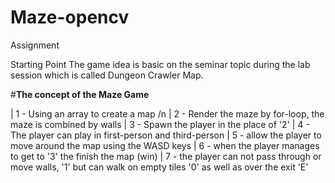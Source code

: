 # Maze-opencv
Assignment

Starting Point
The game idea is basic on the seminar topic during the lab session which is called Dungeon Crawler Map.


#__The concept of the Maze Game__

| 1 - Using an array to create a map /n
| 2 - Render the maze by for-loop, the maze is combined by walls
| 3 - Spawn the player in the place of '2'
| 4 - The player can play in first-person and third-person
| 5 - allow the player to move around the map using the WASD keys
| 6 - when the player manages to get to '3' the finish the map (win)
| 7 - the player can not pass through or move walls, '1' but can walk on empty tiles '0' as well as over the exit 'E' 

